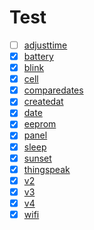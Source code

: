 # Test
- [ ] [adjusttime](./test/adjusttime)
- [X] [battery](./test/battery)
- [X] [blink](./test/blink)
- [X] [cell](./test/cell)
- [X] [comparedates](./test/comparedates)
- [X] [createdat](./test/createdat)
- [X] [date](./test/date)
- [X] [eeprom](./test/eeprom)
- [X] [panel](./test/panel)
- [X] [sleep](./test/sleep)
- [X] [sunset](./test/sunset)
- [X] [thingspeak](./test/thingspeak)
- [X] [v2](./test/v2)
- [X] [v3](./test/v3)
- [X] [v4](./test/v4)
- [X] [wifi](./test/wifi)
